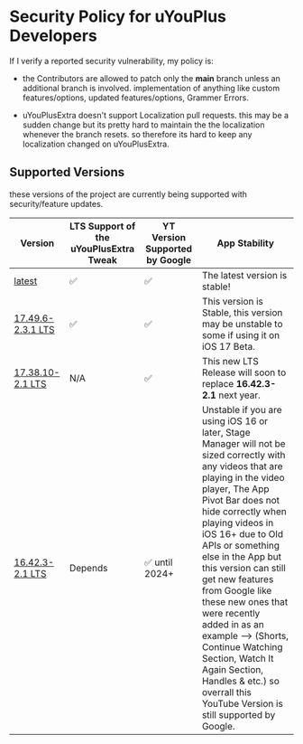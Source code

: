 # Security Policy for uYouPlus Developers
If I verify a reported security vulnerability, my policy is:

- the Contributors are allowed to patch only the **main** branch unless an additional branch is involved. implementation of anything like custom features/options, updated features/options, Grammer Errors.

- uYouPlusExtra doesn't support Localization pull requests. this may be a sudden change but its pretty hard to maintain the the localization whenever the branch resets. so therefore its hard to keep any localization changed on uYouPlusExtra.

## Supported Versions

these versions of the project are
currently being supported with security/feature updates.

| Version | LTS Support of the uYouPlusExtra Tweak | YT Version Supported by Google | App Stability        |
| ------- | -------------------------------------- | ------------------------------ | -------------------- |
| [latest](https://github.com/arichorn/uYouPlusExtra/releases/latest) | ✅ | ✅ | The latest version is stable! |
| [17.49.6-2.3.1 LTS](https://github.com/arichorn/uYouPlusExtra/releases/tag/v17.49.6-2.3.1-F4) | ✅ | ✅ | This version is Stable, this version may be unstable to some if using it on iOS 17 Beta. |
| [17.38.10-2.1 LTS](https://github.com/arichorn/uYouPlusExtra/releases/latest) | N/A | ✅ | This new LTS Release will soon to replace **16.42.3-2.1** next year. |
| [16.42.3-2.1 LTS](https://github.com/arichorn/uYouPlusExtra/releases/tag/v16.42.3-2.1-F20) | Depends | ✅ until 2024+ | Unstable if you are using iOS 16 or later, Stage Manager will not be sized correctly with any videos that are playing in the video player, The App Pivot Bar does not hide correctly when playing videos in iOS 16+ due to Old APIs or something else in the App but this version can still get new features from Google like these new ones that were recently added in as an example --> (Shorts, Continue Watching Section, Watch It Again Section, Handles & etc.) so overrall this YouTube Version is still supported by Google. |
